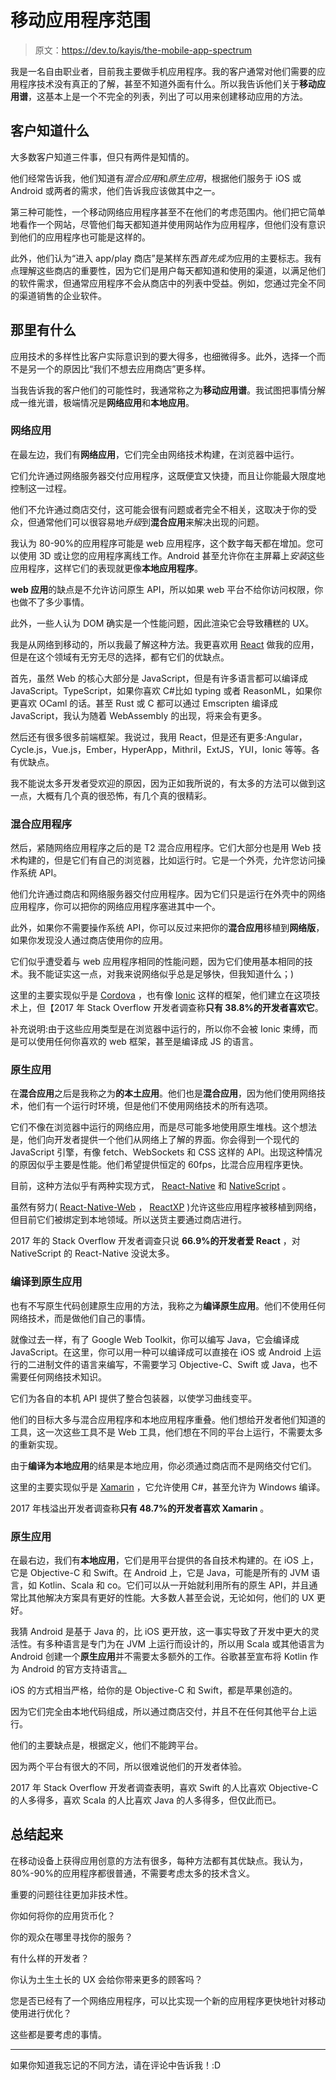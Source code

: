 # 移动应用程序范围

> 原文：<https://dev.to/kayis/the-mobile-app-spectrum>

我是一名自由职业者，目前我主要做手机应用程序。我的客户通常对他们需要的应用程序技术没有真正的了解，甚至不知道外面有什么。所以我告诉他们关于**移动应用谱**，这基本上是一个不完全的列表，列出了可以用来创建移动应用的方法。

## 客户知道什么

大多数客户知道三件事，但只有两件是知情的。

他们经常告诉我，他们知道有*混合应用*和*原生应用*，根据他们服务于 iOS 或 Android 或两者的需求，他们告诉我应该做其中之一。

第三种可能性，一个移动网络应用程序甚至不在他们的考虑范围内。他们把它简单地看作一个网站，尽管他们每天都知道并使用网站作为应用程序，但他们没有意识到他们的应用程序也可能是这样的。

此外，他们认为“进入 app/play 商店”是某样东西*首先成为*应用的主要标志。我有点理解这些商店的重要性，因为它们是用户每天都知道和使用的渠道，以满足他们的软件需求，但通常应用程序不会从商店中的列表中受益。例如，您通过完全不同的渠道销售的企业软件。

## 那里有什么

应用技术的多样性比客户实际意识到的要大得多，也细微得多。此外，选择一个而不是另一个的原因比“我们不想去应用商店”更多样。

当我告诉我的客户他们的可能性时，我通常称之为**移动应用谱**。我试图把事情分解成一维光谱，极端情况是**网络应用**和**本地应用**。

### 网络应用

在最左边，我们有**网络应用**，它们完全由网络技术构建，在浏览器中运行。

它们允许通过网络服务器交付应用程序，这既便宜又快捷，而且让你能最大限度地控制这一过程。

他们不允许通过商店交付，这可能会很有问题或者完全不相关，这取决于你的受众，但通常他们可以很容易地*升级*到**混合应用**来解决出现的问题。

我认为 80-90%的应用程序可能是 web 应用程序，这个数字每天都在增加。您可以使用 3D 或让您的应用程序离线工作。Android 甚至允许你在主屏幕上*安装*这些应用程序，这样它们的表现就更像**本地应用程序**。

**web 应用**的缺点是不允许访问原生 API，所以如果 web 平台不给你访问权限，你也做不了多少事情。

此外，一些人认为 DOM 确实是一个性能问题，因此渲染它会导致糟糕的 UX。

我是从网络到移动的，所以我最了解这种方法。我更喜欢用 [React](https://facebook.github.io/react/) 做我的应用，但是在这个领域有无穷无尽的选择，都有它们的优缺点。

首先，虽然 Web 的核心大部分是 JavaScript，但是有许多语言都可以编译成 JavaScript。TypeScript，如果你喜欢 C#比如 typing 或者 ReasonML，如果你更喜欢 OCaml 的话。甚至 Rust 或 C 都可以通过 Emscripten 编译成 JavaScript，我认为随着 WebAssembly 的出现，将来会有更多。

然后还有很多很多前端框架。我说过，我用 React，但是还有更多:Angular，Cycle.js，Vue.js，Ember，HyperApp，Mithril，ExtJS，YUI，Ionic 等等。各有优缺点。

我不能说太多开发者受欢迎的原因，因为正如我所说的，有太多的方法可以做到这一点，大概有几个真的很恐怖，有几个真的很精彩。

### 混合应用程序

然后，紧随网络应用程序之后的是 T2 混合应用程序。它们大部分也是用 Web 技术构建的，但是它们有自己的浏览器，比如运行时。它是一个外壳，允许您访问操作系统 API。

他们允许通过商店和网络服务器交付应用程序。因为它们只是运行在外壳中的网络应用程序，你可以把你的网络应用程序塞进其中一个。

此外，如果你不需要操作系统 API，你可以反过来把你的**混合应用**移植到**网络版**，如果你发现没人通过商店使用你的应用。

它们似乎遭受着与 web 应用程序相同的性能问题，因为它们使用基本相同的技术。我不能证实这一点，对我来说网络似乎总是足够快，但我知道什么；)

这里的主要实现似乎是 [Cordova](https://cordova.apache.org/) ，也有像 [Ionic](http://ionicframework.com/) 这样的框架，他们建立在这项技术上，但【2017 年 Stack Overflow 开发者调查称**只有 38.8%的开发者喜欢它**。

补充说明:由于这些应用类型是在浏览器中运行的，所以你不会被 Ionic 束缚，而是可以使用任何你喜欢的 web 框架，甚至是编译成 JS 的语言。

### 原生应用

在**混合应用**之后是我称之为**的本土应用**。他们也是**混合应用**，因为他们使用网络技术，他们有一个运行时环境，但是他们不使用网络技术的所有选项。

它们不像在浏览器中运行的网络应用，而是尽可能多地使用原生堆栈。这个想法是，他们向开发者提供一个他们从网络上了解的界面。你会得到一个现代的 JavaScript 引擎，有像 fetch、WebSockets 和 CSS 这样的 API。出现这种情况的原因似乎主要是性能。他们希望提供恒定的 60fps，比混合应用程序更快。

目前，这种方法似乎有两种实现方式， [React-Native](https://facebook.github.io/react-native/) 和 [NativeScript](https://www.nativescript.org/) 。

虽然有努力( [React-Native-Web](https://github.com/necolas/react-native-web) ， [ReactXP](https://github.com/Microsoft/reactxp) )允许这些应用程序被移植到网络，但目前它们被绑定到本地领域。所以送货主要通过商店进行。

2017 年的 Stack Overflow 开发者调查只说 **66.9%的开发者爱 React** ，对 NativeScript 的 React-Native 没说太多。

### 编译到原生应用

也有不写原生代码创建原生应用的方法，我称之为**编译原生应用**。他们不使用任何网络技术，而是做他们自己的事情。

就像过去一样，有了 Google Web Toolkit，你可以编写 Java，它会编译成 JavaScript。在这里，你可以用一种可以编译成可以直接在 iOS 或 Android 上运行的二进制文件的语言来编写，不需要学习 Objective-C、Swift 或 Java，也不需要任何网络技术知识。

它们为各自的本机 API 提供了整合包装器，以使学习曲线变平。

他们的目标大多与混合应用程序和本地应用程序重叠。他们想给开发者他们知道的工具，这一次这些工具不是 Web 工具，他们想在不同的平台上运行，不需要太多的重新实现。

由于**编译为本地应用**的结果是本地应用，你必须通过商店而不是网络交付它们。

这里的主要实现似乎是 [Xamarin](https://www.xamarin.com/) ，它允许使用 C#，甚至允许为 Windows 编译。

2017 年栈溢出开发者调查称**只有 48.7%的开发者喜欢 Xamarin** 。

### 原生应用

在最右边，我们有**本地应用**，它们是用平台提供的各自技术构建的。在 iOS 上，它是 Objective-C 和 Swift。在 Android 上，它是 Java，可能是所有的 JVM 语言，如 Kotlin、Scala 和 co。它们可以从一开始就利用所有的原生 API，并且通常比其他解决方案具有更好的性能。大多数人甚至会说，无论如何，他们的 UX 更好。

我猜 Android 是基于 Java 的，比 iOS 更开放，这一事实导致了开发中更大的灵活性。有多种语言是专门为在 JVM 上运行而设计的，所以用 Scala 或其他语言为 Android 创建一个**原生应用**并不需要太多额外的工作。谷歌甚至宣布将 Kotlin 作为 Android 的官方支持语言[。](https://developer.android.com/kotlin/index.html)

iOS 的方式相当严格，给你的是 Objective-C 和 Swift，都是苹果创造的。

因为它们完全由本地代码组成，所以通过商店交付，并且不在任何其他平台上运行。

他们的主要缺点是，根据定义，他们不能跨平台。

因为两个平台有很大的不同，所以很难说他们的开发者体验。

2017 年 Stack Overflow 开发者调查表明，喜欢 Swift 的人比喜欢 Objective-C 的人多得多，喜欢 Scala 的人比喜欢 Java 的人多得多，但仅此而已。

## 总结起来

在移动设备上获得应用创意的方法有很多，每种方法都有其优缺点。我认为，80%-90%的应用程序都很普通，不需要考虑太多的技术含义。

重要的问题往往更加非技术性。

你如何将你的应用货币化？

你的观众在哪里寻找你的服务？

有什么样的开发者？

你认为土生土长的 UX 会给你带来更多的顾客吗？

您是否已经有了一个网络应用程序，可以比实现一个新的应用程序更快地针对移动使用进行优化？

这些都是要考虑的事情。

* * *

如果你知道我忘记的不同方法，请在评论中告诉我！:D